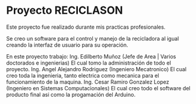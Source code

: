 # Proyecto RECICLASON

Este proyecto fue realizado durante mis practicas profesionales.

Se creo un software para el control y manejo de la recicladora al igual creando la interfaz de usuario para su operación.

En este proyecto trabajo:
Ing. Edilberto Muñoz (Jefe de Area | Varios doctorados e ingenierias)
    El cual tomo la administración de todo el proyecto.
Ing. Angel Alejandro Rodriguez (Ingeniero Mecatronico)
    El cual creo toda la ingenieria, tanto electrica como mecanica para el funcionamiento de la maquina.
Ing. Cesar Ramiro Gonzalez Lopez (Ingeniero en Sistemas Computacionales)
    El cual creo todo el software del producto final asi como la progamación del Arduino.
